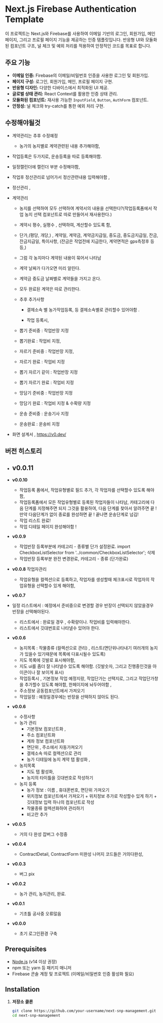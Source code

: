 # Next.js Firebase Authentication Template

이 프로젝트는 Next.js와 Firebase를 사용하여 이메일 기반의 로그인, 회원가입, 메인 페이지, 그리고 프로필 페이지 기능을 제공하는 인증 템플릿입니다. 반응형 UI와 모듈화된 컴포넌트 구조, 널 체크 및 예외 처리를 적용하여 안정적인 코드를 목표로 합니다.

## 주요 기능


- **이메일 인증:** Firebase의 이메일/비밀번호 인증을 사용한 로그인 및 회원가입.
- **페이지 구성:** 로그인, 회원가입, 메인, 프로필 페이지 구현.
- **반응형 디자인:** 다양한 디바이스에서 최적화된 UI 제공.
- **글로벌 상태 관리:** React Context를 활용한 인증 상태 관리.
- **모듈화된 컴포넌트:** 재사용 가능한 `InputField`, `Button`, `AuthForm` 컴포넌트.
- **안정성:** 널 체크와 try-catch를 통한 예외 처리 구현.


## 수정해야될것
   - 계약관리는 추후 수정예정 
      - 농가의 농지별로 계약관련된 내용 추가해야함, 

   - 작업등록은 두가지로, 운송등록을 따로 등록해야함.

   - 일정캘린더에 캘린더 부분 수정해야함, 

   - 작업후 정산관리로 넘어가서 정산관련내용 입력해야함 ,
   
   - 정산관리 , 

   - 계약관리 
      - 농지를 선택하여 모두 선택하여 계약서의 내용을 선택한다?(작업등록폼에서 작업 농지 선택 컴포넌트로 따로 만들어서 재사용한다.)
      - 계약시 평수, 실평수 , 선택하여, 계산할수 있도록 함, 
      - 단가,(평당, 개당,) , 계약일, 계약금, 계약금지급일, 중도금, 중도금지급일, 잔금, 잔금지급일, 특이사항, (잔금은 작업전에 지급한다, 계약면적은 gps측정후 등등,)
      
      - 그럼 각 농지마다 계약된 내용이 묶어서 나타남
      - 계약 날짜가 다가오면 미리 알린다. 
      - 계약금 중도금 날짜별로 계약들을 가지고 온다. 
      - 모두 완료된 계약은 따로 관리한다. 


      - 추후 추가사항 
         - 결제소속 별 농가작업등록, 등 결제소속별로 관리할수 있어야함 . 


         - 작업 등록시, 
      - 뽑기 준비중 : 작업반장 지정
      - 뽑기완료 : 작업비 지정,
      - 자르기 준비중 : 작업반장 지정,
      - 자르기 완료 : 작업비 지정
      - 뽑기 자르기 같이 : 작업반장 지정
      - 뽑기 자르기 완료 : 작업비 지정
      - 망담기 준비중 : 작업반장 지정
      - 망담기 완료 : 작업비 지정 & 수확량 지정
      - 운송 준비중 : 운송기사 지정
      - 운송완료 : 운송비 지정 

   - 화면 설계서 , https://v0.dev/






## 버전 히스토리
- **v0.0.11**
   -

- **v0.0.10**
    - 작업등록 폼에서, 작업유형별로 필드 추가, 각 작업자를 선택할수 있도록 해야함, 
    - 작업등록폼에서 모든 작업유형별로 등록된 작업자들이 나타남, 
      카테고리에 다음 단계를 지정해주면 되지 그것을 활용하여, 다음 단계를 찾아서 알려주면 끝 ! 
      만약 다음단계가 없이 종료를 완성하면 끝 ! 
      끝나면 운송단계로 넘김! 
    - 작업 리스트 완료! 
    - 작업 디테일 페이지 완성해야함 ! 

- **v0.0.9**
   - 작업반장 등록부분에 카테고리 - 종류별 단가 설정완료. 
   import CheckboxListSelector from '../common/CheckboxListSelector'; 삭제 
   - 작업반장 등록부분 완전 변경완료, 카테고리 - 종류 (단가완료)

- **v0.0.8**
작업자관리
    - 작업유형을 컬렉션으로 등록하고, 작업자를 생성할때 체크표시로 작업자의 작업유형을 선택할수 있게 해야함,
   
- **v0.0.7**
- 일정 리스트에서 : 예정에서 준비중으로 변경할 경우 반장이 선택되지 않았을경우 반장을 선택해야된다. 
    - 리스트에서 : 완료일 경우 , 수확량이나. 작업비를 입력해야한다. 
    - 리스트에서 깃대번호로 나타낼수 있어야 한다. 

- **v0.0.6**
   - 농지목록 : 작물종류 (컬렉션으로 관리) , 리스트(면단위나타내기 여러개의 농지가 있을수 있기때문에 목록에 다표시될수 있도록)
   - 지도 목록에 깃발로 표시해야함, 
   - 지도 ui를 좀더 잘 나타낼수 있도록 해야함. (깃발숫자, 그리고 진행중인것을 아이콘이나 잘 보이게 표시)
   - 작업등록시 , 기본정보 작업 예정지랑, 작업단가는 선택지로, 그리고 작업단가창을 추가할수 있도록 해야함, 한페이지에 놔두어야함 , 
   - 주소정보 공동컴포넌트에서 가져오기 
   - 작업일정 : 예정일경우에는 반장을 선택하지 않아도 된다.

- **v0.0.6**
   - 수정사항
   - 농가 관리  
      - 기본정보 컴포넌트화 , 
      - 주소 컴포넌트화 
      - 계좌 정보 컴포넌트화 
      - 면단위 , 주소에서 자동가져오기  
      - 결제소속 따로 컬렉션으로 관리 
      - 농가 디테일에 농지 계약 탭 활성화 , 
   - 농지목록
      - 지도 탭 활성화,
      - 농지의 타이틀을 깃대번호로 작성하기
   - 농지 등록
      - 농가 정보 : 이름 , 휴대폰번호, 면단위 가져오기 
      - 위치정보 컴포넌트에서 가져오기 + 위치정보 추가로 작성할수 있게 하기 + 깃대정보 입력 하나의 컴포넌트로 작성
      - 작물종류 컬렉션화하여 관리하기
      - 비고란 추가

- **v0.0.5**
   - 거의 다 완성 잡버그 수정중 

- **v0.0.4**
   - ContractDetail, ContractForm 미완성 나머지 코드들은 거의다완성,

- **v0.0.3**
   - 버그 pix

- **v0.0.2**
   - 농가 관리, 농지관리, 완료. 

- **v0.0.1**
   - 기초틀 공사중 오류많음 

- **v0.0.0**
  - 초기 로그인환경 구축 

## Prerequisites

- [Node.js](https://nodejs.org/) (v14 이상 권장)
- npm 또는 yarn 등 패키지 매니저
- Firebase 콘솔 계정 및 프로젝트 (이메일/비밀번호 인증 활성화 필요)

## Installation

1. **저장소 클론**
   ```bash
   git clone https://github.com/your-username/next-snp-management.git
   cd next-snp-management
